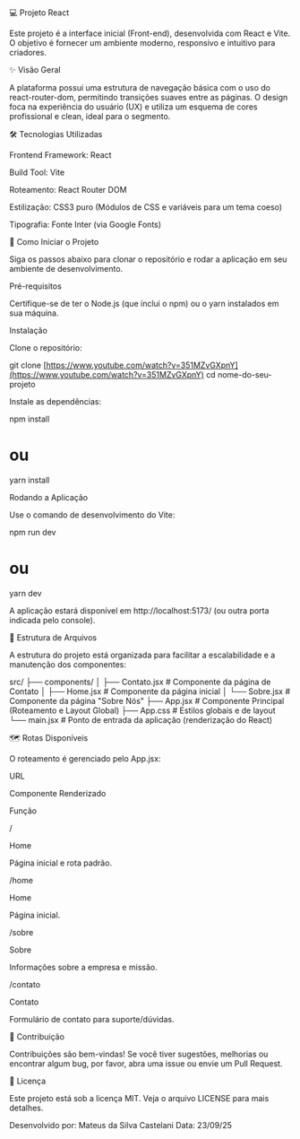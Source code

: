 💻 Projeto React

Este projeto é a interface inicial (Front-end), desenvolvida com React e Vite. O objetivo é fornecer um ambiente moderno, responsivo e intuitivo para criadores.

✨ Visão Geral

A plataforma possui uma estrutura de navegação básica com o uso do react-router-dom, permitindo transições suaves entre as páginas. O design foca na experiência do usuário (UX) e utiliza um esquema de cores profissional e clean, ideal para o segmento.

🛠️ Tecnologias Utilizadas

Frontend Framework: React

Build Tool: Vite

Roteamento: React Router DOM

Estilização: CSS3 puro (Módulos de CSS e variáveis para um tema coeso)

Tipografia: Fonte Inter (via Google Fonts)

🚀 Como Iniciar o Projeto

Siga os passos abaixo para clonar o repositório e rodar a aplicação em seu ambiente de desenvolvimento.

Pré-requisitos

Certifique-se de ter o Node.js (que inclui o npm) ou o yarn instalados em sua máquina.

Instalação

Clone o repositório:

git clone [https://www.youtube.com/watch?v=351MZvGXpnY](https://www.youtube.com/watch?v=351MZvGXpnY)
cd nome-do-seu-projeto



Instale as dependências:

npm install
# ou
yarn install



Rodando a Aplicação

Use o comando de desenvolvimento do Vite:

npm run dev
# ou
yarn dev



A aplicação estará disponível em http://localhost:5173/ (ou outra porta indicada pelo console).

📂 Estrutura de Arquivos

A estrutura do projeto está organizada para facilitar a escalabilidade e a manutenção dos componentes:

src/
├── components/
│   ├── Contato.jsx       # Componente da página de Contato
│   ├── Home.jsx          # Componente da página inicial
│   └── Sobre.jsx         # Componente da página "Sobre Nós"
├── App.jsx               # Componente Principal (Roteamento e Layout Global)
├── App.css               # Estilos globais e de layout
└── main.jsx              # Ponto de entrada da aplicação (renderização do React)



🗺️ Rotas Disponíveis

O roteamento é gerenciado pelo App.jsx:

URL

Componente Renderizado

Função

/

Home

Página inicial e rota padrão.

/home

Home

Página inicial.

/sobre

Sobre

Informações sobre a empresa e missão.

/contato

Contato

Formulário de contato para suporte/dúvidas.

🤝 Contribuição

Contribuições são bem-vindas! Se você tiver sugestões, melhorias ou encontrar algum bug, por favor, abra uma issue ou envie um Pull Request.

📝 Licença

Este projeto está sob a licença MIT. Veja o arquivo LICENSE para mais detalhes.

Desenvolvido por: Mateus da Silva Castelani
Data: 23/09/25
